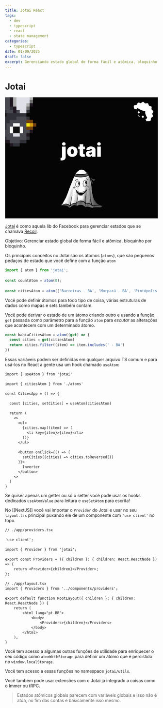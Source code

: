 ```yaml
---
title: Jotai React
tags:
  - dev
  - typescript
  - react
  - state management
categories:
  - typescript
date: 01/09/2025
draft: false
excerpt: Gerenciando estado global de forma fácil e atômica, bloquinho por bloquinho.
---
```


# Jotai

![jotai](./jotai.png)

[Jotai](https://jotai.org/) é como aquela lib do Facebook para gerenciar estados que se chamava [Recoil](https://recoiljs.org/).

Objetivo: Gerenciar estado global de forma fácil e atômica, bloquinho por bloquinho.

Os principais conceitos no Jotai são os átomos (`atoms`), que são pequenos pedaços de estado que você define com a função `atom`

```ts
import { atom } from 'jotai';

const countAtom = atom(0);

const citiesAtom = atom(['Barreiras - BA', 'Morpará - BA', 'Pintópolis - MG']);
```

Você pode definir átomos para todo tipo de coisa, várias estruturas de dados como mapas e sets também contam.

Você pode derivar o estado de um átomo criando outro e usando a função `get` passada como parâmetro para a função `atom` para _escutar_ as alterações que acontecem com um determinado átomo.

```ts
const bahiaCitiesAtom = atom((get) => {
  const cities = get(citiesAtom)
  return cities.filter((item) => item.includes(' - BA')
})
```

Essas variáveis podem ser definidas em qualquer arquivo TS comum e para usá-los no React a gente usa um hook chamado `useAtom`:

```tsx
import { useAtom } from 'jotai'

import { citiesAtom } from './atoms'

const CitiesApp = () => {

  const [cities, setCities] = useAtom(citiesAtom)

  return (
    <>
      <ul>
        {cities.map((item) => (
          <li key={item}>{item}</li>
        ))}
      </ul>

      <button onClick={() => {
        setCities((cities) => cities.toReversed())
      }}>
		Inverter
      </button>
    <>
  )
}
```

Se quiser apenas um getter ou só o setter você pode usar os hooks dedicados `useAtomValue` para leitura e `useSetAtom` para escrita!

No [[NextJS]] você vai importar o `Provider` do Jotai e usar no seu `layout.tsx` principal puxando ele de um componente com `'use client'` no topo.

```tsx
// ./app/providers.tsx

'use client';

import { Provider } from 'jotai';

export const Providers = ({ children }: { children: React.ReactNode }) => {
	return <Provider>{children}</Provider>;
};

// ./app/layout.tsx
import { Providers } from '../components/providers';

export default function RootLayout({ children }: { children: React.ReactNode }) {
	return (
		<html lang="pt-BR">
			<body>
				<Providers>{children}</Providers>
			</body>
		</html>
	);
}
```

Você tem acesso a algumas outras funções de utilidade para enriquecer o seu código como `atomWithStorage` para definir um átomo que é persistido no `window.localStorage`.

Você tem acesso a essas funções no namespace `jotai/utils`.

Você também pode usar extensões com o Jotai já integrado a coisas como o Immer ou tRPC.

> Estados atômicos globais parecem com variáveis globais e isso não é atoa, no fim das contas é basicamente isso mesmo.
